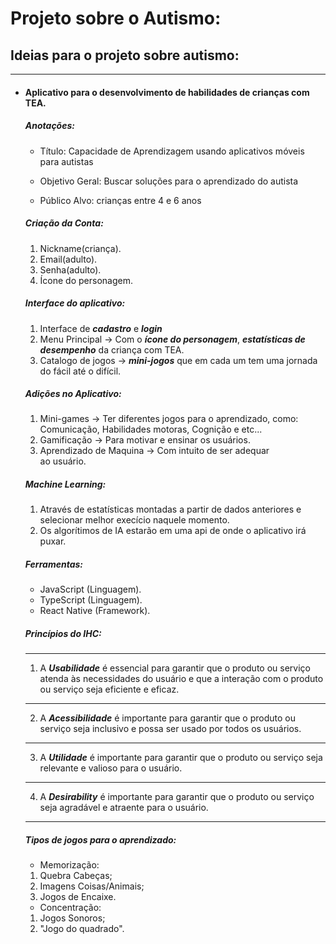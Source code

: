 
# Projeto sobre o Autismo:

## Ideias para o projeto sobre autismo:
--- 
- #### Aplicativo para o desenvolvimento de habilidades de crianças com TEA.

    ##### Anotações:
    - Título: Capacidade de Aprendizagem usando aplicativos móveis para autistas
    - Objetivo Geral: Buscar soluções para o aprendizado do autista 

    - Público Alvo: crianças entre 4 e 6 anos 



    ##### Criação da Conta:
    1. Nickname(criança).
    2. Email(adulto).
    3. Senha(adulto).
    4. Ícone do personagem.
    
    ##### Interface do aplicativo:
    1. Interface de ***cadastro*** e ***login***
    2. Menu Principal → Com o ***ícone do personagem***, ***estatísticas de desempenho*** da criança com TEA.
    3. Catalogo de jogos → ***mini-jogos*** que em cada um tem uma jornada do fácil até o difícil.
     
    ##### Adições no Aplicativo:
    1. Mini-games → Ter diferentes jogos para o aprendizado, como: Comunicação, Habilidades motoras, Cognição e etc... 
    2. Gamificação → Para motivar e ensinar os usuários.
    3. Aprendizado de Maquina → Com intuito de ser adequar <br>  ao usuário.
    
    ##### Machine Learning:
    1. Através de estatísticas montadas a partir de dados anteriores e selecionar melhor execício naquele momento.
    2. Os algorítimos de IA estarão em uma api de onde o aplicativo irá puxar.

    ##### Ferramentas:
    - JavaScript (Linguagem).
    - TypeScript (Linguagem).
    - React Native (Framework).

    ##### Princípios do IHC:
    ---
    1. A ***Usabilidade*** é essencial para garantir que o produto 
    ou serviço atenda às necessidades do usuário e que a 
    interação com o produto ou serviço seja eficiente e 
    eficaz.  
    ---
    2. A ***Acessibilidade*** é importante para garantir que o 
    produto ou serviço seja inclusivo e possa ser usado por 
    todos os usuários.
    ---
    3. A ***Utilidade*** é importante para garantir que o 
    produto ou serviço seja relevante e valioso 
    para o usuário. 
    ---
    4. A ***Desirability*** é importante para garantir que o 
    produto ou serviço seja agradável e atraente 
    para o usuário.
    ----

    ##### Tipos de jogos para o aprendizado:
    - Memorização:
    1. Quebra Cabeças;
    2. Imagens Coisas/Animais;
    3. Jogos de Encaixe.
    - Concentração:
    1. Jogos Sonoros;
    2. "Jogo do quadrado".
